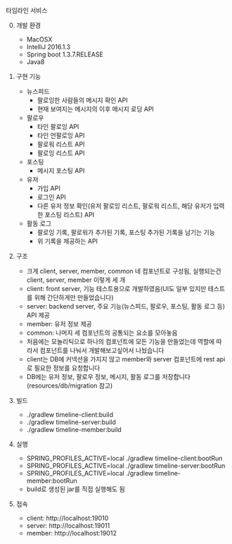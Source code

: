 타임라인 서비스

0. 개발 환경
    - MacOSX
    - IntelliJ 2016.1.3
    - Spring boot 1.3.7.RELEASE
    - Java8

1. 구현 기능
    - 뉴스피드
        - 팔로잉한 사람들의 메시지 확인 API
        - 현재 보여지는 메시지의 이후 메시지 로딩 API
    - 팔로우
        - 타인 팔로잉 API
        - 타인 언팔로잉 API
        - 팔로워 리스트 API
        - 팔로잉 리스트 API
    - 포스팅
        - 메시지 포스팅 API
    - 유저
        - 가입 API
        - 로그인 API
        - 다른 유저 정보 확인(유저 팔로잉 리스트, 팔로워 리스트, 해당 유저가 입력한 포스팅 리스트) API
    - 활동 로그
        - 팔로잉 기록, 팔로워가 추가된 기록, 포스팅 추가된 기록을 남기는 기능
        - 위 기록을 제공하는 API

2. 구조
    - 크게 client, server, member, common 네 컴포넌트로 구성됨, 실행되는건 client, server, member 이렇게 세 개
    - client: front server, 기능 테스트용으로 개발하였음(UI도 일부 있지만 테스트를 위해 간단하게만 만들었습니다)
    - server: backend server, 주요 기능(뉴스피드, 팔로우, 포스팅, 활동 로그 등) API 제공
    - member: 유저 정보 제공
    - common: 나머지 세 컴포넌트의 공통되는 요소를 모아놓음
    - 처음에는 모놀리틱으로 하나의 컴포넌트에 모든 기능을 만들었는데 역할에 따라서 컴포넌트를 나눠서 개발해보고싶어서 나눴습니다
    - client는 DB에 커넥션을 가지지 않고 member와 server 컴포넌트에 rest api로 필요한 정보를 요청합니다
    - DB에는 유저 정보, 팔로우 정보, 메시지, 활동 로그를 저장합니다(resources/db/migration 참고)

3. 빌드
    - ./gradlew timeline-client:build
    - ./gradlew timeline-server:build
    - ./gradlew timeline-member:build

4. 실행
    - SPRING_PROFILES_ACTIVE=local ./gradlew timeline-client:bootRun
    - SPRING_PROFILES_ACTIVE=local ./gradlew timeline-server:bootRun
    - SPRING_PROFILES_ACTIVE=local ./gradlew timeline-member:bootRun
    - build로 생성된 jar를 직접 실행해도 됨

5. 접속
    - client: http://localhost:19010
    - server: http://localhost:19011
    - member: http://localhost:19012